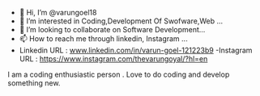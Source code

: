 - 👋 Hi, I’m @varungoel18
- 👀 I’m interested in Coding,Development Of Swofware,Web ...
- 💞️ I’m looking to collaborate on Software Development...
- 📫 How to reach me through linkedin, Instagram ...
- Linkedin URL : www.linkedin.com/in/varun-goel-121223b9
-Instagram URL : https://www.instagram.com/thevarungoyal/?hl=en

I am a coding enthusiastic person . Love to do coding and develop something new.

